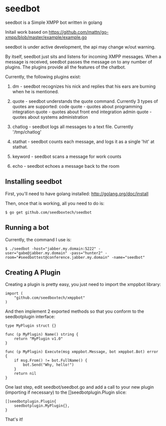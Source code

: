 seedbot
=======

seedbot is a Simple XMPP bot written in golang  

Initail work based on https://github.com/mattn/go-xmpp/blob/master/example/example.go

seedbot is under active development, the api may change w/out warning.  

By itself, seedbot just sits and listens for incoming XMPP messages.  When a message is received, seedbot passes the message on to any number of plugins.  The plugins provide all the features of the chatbot.

Currently, the following plugins exist: 

1. dm - seedbot recognizes his nick and replies that his ears are burning when he is mentioned. 

2. quote - seedbot understands the quote command.  Currently 3 types of quotes are supported: 
	code quote - quotes about programming
	integration quote - quotes about front end integration
	admin quote - quotes about systems administration

3. chatlog - seedbot logs all messages to a text file. Currently '/tmp/chatlog'

4. stathat - seedbot counts each message, and logs it as a single 'hit' at stathat.

5. keyword - seedbot scans a message for work counts

6. echo - seedbot echoes a message back to the room

Installing seedbot
------------------
First, you'll need to have golang installed:  http://golang.org/doc/install

Then, once that is working, all you need to do is: 

```
$ go get github.com/seedboxtech/seedbot
```

Running a bot
-------------

Currently, the command I use is: 

```
$ ./seedbot -host="jabber.my.domain:5222" -user="gabe@jabber.my.domain" -pass="hunter2" -room="#seedbottest@conference.jabber.my.domain" -name="seedbot"
```

Creating A Plugin
-----------------

Creating a plugin is pretty easy, you just need to import the xmppbot library: 

```
import (
	"github.com/seedboxtech/xmppbot"
)
```

And then implement 2 exported methods so that you conform to the seedbotplugin interface: 

```
type MyPlugin struct {}

func (p MyPlugin) Name() string {
	return "MyPlugin v1.0"
}

func (p MyPlugin) Execute(msg xmppbot.Message, bot xmppbot.Bot) error {
	if msg.From() != bot.FullName() {
		bot.Send("Why, hello!")
	}
	return nil
}
```

One last step, edit seedbot/seedbot.go and add a call to your new plugin (importing if necessary) to the []seedbotplugin.Plugin slice:

```
[]seedbotplugin.Plugin{
	seedbotplugin.MyPlugin{},
}
```

That's it!
